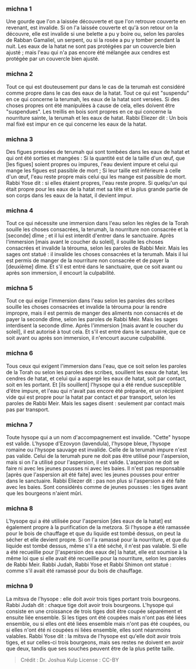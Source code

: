 
### michna 1
Une gourde que l'on a laissée découverte et que l'on retrouve couverte en revenant, est invalide. Si on l'a laissée couverte et qu'à son retour on la découvre, elle est invalide si une belette a pu y boire ou, selon les paroles de Rabban Gamaliel, un serpent, ou si la rosée a pu y tomber pendant la nuit. Les eaux de la hatat ne sont pas protégées par un couvercle bien ajusté ; mais l'eau qui n'a pas encore été mélangée aux cendres est protégée par un couvercle bien ajusté.

### michna 2
Tout ce qui est douteusement pur dans le cas de la terumah est considéré comme propre dans le cas des eaux de la hatat. Tout ce qui est "suspendu" en ce qui concerne la terumah, les eaux de la hatat sont versées. Si des choses propres ont été manipulées à cause de cela, elles doivent être "suspendues". Les treillis en bois sont propres en ce qui concerne la nourriture sainte, la terumah et les eaux de hatat. Rabbi Eliezer dit : Un bois mal fixé est impur en ce qui concerne les eaux de la hatat.

### michna 3
Des figues pressées de terumah qui sont tombées dans les eaux de hatat et qui ont été sorties et mangées : Si la quantité est de la taille d'un œuf, que [les figues] soient propres ou impures, l'eau devient impure et celui qui mange les figues est passible de mort ; Si leur taille est inférieure à celle d'un œuf, l'eau reste propre mais celui qui les mange est passible de mort. Rabbi Yose dit : si elles étaient propres, l'eau reste propre. Si quelqu'un qui était propre pour les eaux de la hatat met sa tête et la plus grande partie de son corps dans les eaux de la hatat, il devient impur.

### michna 4
Tout ce qui nécessite une immersion dans l'eau selon les règles de la Torah souille les choses consacrées, la terumah, la nourriture non consacrée et la [seconde] dîme ; et il lui est interdit d'entrer dans le sanctuaire. Après l'immersion [mais avant le coucher du soleil], il souille les choses consacrées et invalide la térouma, selon les paroles de Rabbi Meir. Mais les sages ont statué : il invalide les choses consacrées et la terumah. Mais il lui est permis de manger de la nourriture non consacrée et de payer la [deuxième] dîme. Et s'il est entré dans le sanctuaire, que ce soit avant ou après son immersion, il encourt la culpabilité.

### michna 5
Tout ce qui exige l'immersion dans l'eau selon les paroles des scribes souille les choses consacrées et invalide la térouma pour la rendre impropre, mais il est permis de manger des aliments non consacrés et de payer la seconde dîme, selon les paroles de Rabbi Meir. Mais les sages interdisent la seconde dîme. Après l'immersion [mais avant le coucher du soleil], il est autorisé à tout cela. Et s'il est entré dans le sanctuaire, que ce soit avant ou après son immersion, il n'encourt aucune culpabilité.

### michna 6
Tous ceux qui exigent l'immersion dans l'eau, que ce soit selon les paroles de la Torah ou selon les paroles des scribes, souillent les eaux de hatat, les cendres de hatat, et celui qui a aspergé les eaux de hatat, soit par contact, soit en les portant. Et [ils souillent] l'hysope qui a été rendue susceptible d'être impure, et l'eau qui n'avait pas encore été préparée, et un récipient vide qui est propre pour la hatat par contact et par transport, selon les paroles de Rabbi Meir. Mais les sages disent : seulement par contact mais pas par transport.

### michna 7
Toute hysope qui a un nom d'accompagnement est invalide. "Cette" hysope est valide. L'hysope d'Ezovyon (lavendula), l'hysope bleue, l'hysope romaine ou l'hysope sauvage est invalide. Celle de la terumah impure n'est pas valide. Celui de la terumah pure ne doit pas être utilisé pour l'aspersion, mais si on l'a utilisé pour l'aspersion, il est valide. L'aspersion ne doit se faire ni avec les jeunes pousses ni avec les baies. Il n'est pas responsable [après que l'aspersion ait été faite] avec les jeunes pousses pour entrer dans le sanctuaire. Rabbi Eliezer dit : pas non plus si l'aspersion a été faite avec les baies. Sont considérés comme de jeunes pousses : les tiges avant que les bourgeons n'aient mûri.

### michna 8
L'hysope qui a été utilisée pour l'aspersion [des eaux de la hatat] est également propre à la purification de la metzora. Si l'hysope a été ramassée pour le bois de chauffage et que du liquide est tombé dessus, on peut la sécher et elle devient propre. Si on l'a ramassé pour la nourriture, et que du liquide est tombé dessus, même s'il a été séché, il n'est pas valable. Si elle a été recueillie pour [l'aspersion des eaux de] la hatat, elle est soumise à la même loi que si elle avait été recueillie pour la nourriture, selon les paroles de Rabbi Meir. Rabbi Judah, Rabbi Yose et Rabbi Shimon ont statué : comme s'il avait été ramassé pour du bois de chauffage.

### michna 9
La mitsva de l'hysope : elle doit avoir trois tiges portant trois bourgeons. Rabbi Judah dit : chaque tige doit avoir trois bourgeons. L'hysope qui consiste en une croissance de trois tiges doit être coupée séparément et ensuite liée ensemble. Si les tiges ont été coupées mais n'ont pas été liées ensemble, ou si elles ont été liées ensemble mais n'ont pas été coupées, ou si elles n'ont été ni coupées ni liées ensemble, elles sont néanmoins valables. Rabbi Yose dit : la mitsva de l'hysope est qu'elle doit avoir trois tiges, et sur celles-ci trois bourgeons, mais ses restes ne doivent en avoir que deux, tandis que ses souches peuvent être de la plus petite taille.

>Crédit : Dr. Joshua Kulp
>License : CC-BY